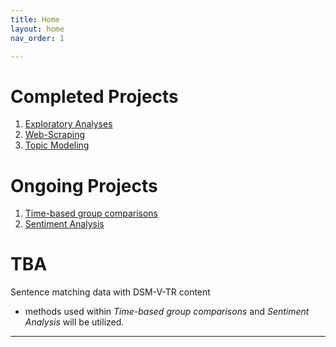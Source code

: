 ```yaml
---
title: Home
layout: home
nav_order: 1

---
```


# Completed Projects

1. [Exploratory Analyses](./2-Exploratory.html)
2. [Web-Scraping](./3-WebScraping.html)
3. [Topic Modeling](./4-TopicModeling.html)

# Ongoing Projects

1. [Time-based group comparisons](./5-TimeComp.html)
2. [Sentiment Analysis](./6-Sentiment.html)
# TBA

Sentence matching data with DSM-V-TR content
- methods used within *Time-based group comparisons* and *Sentiment Analysis* will be utilized.


----



